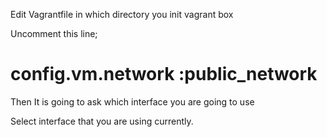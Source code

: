 Edit Vagrantfile in which directory you init vagrant box

Uncomment this line;

# config.vm.network :public_network

Then It is going to ask which interface you are going to use

Select interface that you are using currently.
